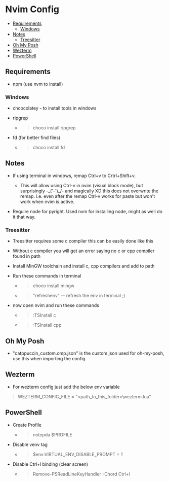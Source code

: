 # Nvim Config

- [Requirements](#requirements)
  - [Windows](#windows)
- [Notes](#notes)
  - [Treesitter](#treesitter)
- [Oh My Posh](#oh-my-posh)
- [Wezterm](#wezterm)
- [PowerShell](#powershell)
<!--toc:end-->
## Requirements

- npm (use nvm to install)

### Windows

- chcocolatey - to install tools in windows

- ripgrep

  - > choco install ripgrep

- fd (for better find files)
  - > choco install fd

## Notes

- If using terminal in windows, remap Ctrl+v to Crtrl+Shift+v.

  - This will allow using Ctrl-v in nvim (visual block mode), but surprisingly
    -\_('-')\_/- and magically XD this does not overwrite the remap. i.e. even
    after the remap Ctrl-v works for paste but won't work when nvim is active.

- Require node for pyright. Used nvm for installing node,
  might as well do it that way.

### Treesitter

- Treesitter requires some c compiler this can be easily done like this

- Without c compiler you will get an error saying no c or cpp compiler found in path

- Install MinGW toolchain and install c, cpp compilers and add to path
- Run these commands in terminal

  - > choco install mingw
  - > "refreshenv" -- refresh the env in terminal ;)

- now open nvim and run these commands
  - > :TSInstall c
  - > :TSInstall cpp

## Oh My Posh

- "catppuccin_custom.omp.json" is the custom json used for oh-my-posh, use this
  when importing the config

## Wezterm

- For wezterm config just add the below env variable

> WEZTERM_CONFIG_FILE = "<path_to_this_folder>\wezterm.lua"

## PowerShell

- Create Profile

  - > notepda $PROFILE

- Disable venv tag

  - > $env:VIRTUAL_ENV_DISABLE_PROMPT = 1

- Disable Ctrl+l binding (clear screen)
  - > Remove-PSReadLineKeyHandler -Chord Ctrl+l
